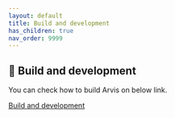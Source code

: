 ```yaml
---
layout: default
title: Build and development
has_children: true
nav_order: 9999
---
```


## 🔧 Build and development

You can check how to build Arvis on below link.

[Build and development](https://github.com/jopemachine/arvis/blob/master/src/README.md)
